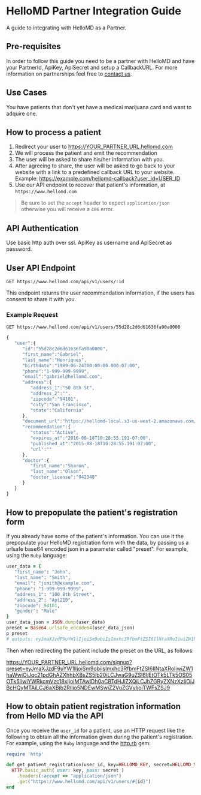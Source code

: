 # HelloMD Partner Integration Guide
A guide to integrating with HelloMD as a Partner.

## Pre-requisites
In order to follow this guide you need to be a partner with HelloMD and have your PartnerId, ApiKey, ApiSecret and setup a CallbackURL.
For more information on partnerships feel free to [contact us](mailto:api@hellomd.com).

## Use Cases
You have patients that don't yet have a medical marijuana card and want to adquire one.

## How to process a patient
1. Redirect your user to https://YOUR_PARTNER_URL.hellomd.com
2. We will process the patient and emit the recommendation
3. The user will be asked to share his/her information with you.
4. After agreeing to share, the user will be asked to go back to your website with a link to a predefined callback URL to your website. Example: https://example.com/hellomd-callback?user_id=USER_ID
5. Use our API endpoint to recover that patient's information, at `https://www.hellomd.com`

> Be sure to set the `accept` header to expect `application/json` otherwise you will receive a `406` error.

## API Authentication
Use basic http auth over ssl. ApiKey as username and ApiSecret as password.

## User API Endpoint
```
GET https://www.hellomd.com/api/v1/users/:id
```
This endpoint returns the user recommendation information, if the users has consent to share it with you.

### Example Request
```
GET https://www.hellomd.com/api/v1/users/55d28c2d6d61636fa90a0000
```
```javascript
{  
   "user":{  
      "id":"55d28c2d6d61636fa90a0000",
      "first_name":"Gabriel",
      "last_name":"Henriques",
      "birthdate":"1989-06-24T00:00:00.000-07:00",
      "phone":"1-999-999-9999",
      "email":"gabriel@hellomd.com",
      "address":{  
         "address_1":"50 8th St",
         "address_2":"",
         "zipcode":"94101",
         "city":"San Francisco",
         "state":"California"
      },
      "document_url":"https://hellomd-local.s3-us-west-2.amazonaws.com/drivers_license/55d28c2d6d61636fa90a0000/drivers_license.jpg?X-Amz-Expires=600\\u0026X-Amz-Date=20150818T181012Z\\u0026X-Amz-Algorithm=AWS4-HMAC-SHA256\\u0026X-Amz-Credential=AKIAJ2ZQND3P2XLATVTQ/20150818/us-west-2/s3/aws4_request\\u0026X-Amz-SignedHeaders=host\\u0026X-Amz-Signature=b6686ccbfd7186aefea598d740fd64e9bfa87e72561655cbff2f9cc8be5b7835",
      "recommendation":{  
         "status":"Active",
         "expires_at":"2016-08-18T10:28:55.191-07:00",
         "published_at":"2015-08-18T10:28:55.191-07:00",
         "url":""
      },
      "doctor":{  
         "first_name":"Sharon",
         "last_name":"Olson",
         "doctor_license":"942348"
      }
   }
}
```

## How to prepopulate the patient's registration form
If you already have some of the patient's information. You can use it the prepopulate your HelloMD registration form with the data, by passing us a urlsafe base64 encoded  json in a parameter called "preset". For example, using the `Ruby` language:

``` ruby
user_data = {
   "first_name": "John",
   "last_name": "Smith",
   "email": "jsmith@example.com",
   "phone": "1-999-999-9999",
   "address_1": "100 8th Street",
   "address_2": "Apt210",
   "zipcode": 94101,
   "gender": "Male"
}
user_data_json = JSON.dump(user_data)
preset = Base64.urlsafe_encode64(user_data_json)
p preset
# outputs: eyJmaXJzdF9uYW1lIjoiSm9obiIsImxhc3RfbmFtZSI6IlNtaXRoIiwiZW1haWwiOiJqc21pdGhAZXhhbXBsZS5jb20iLCJwaG9uZSI6IjEtOTk5LTk5OS05OTk5IiwiYWRkcmVzc18xIjoiMTAwIDh0aCBTdHJlZXQiLCJhZGRyZXNzXzIiOiJBcHQyMTAiLCJ6aXBjb2RlIjo5NDEwMSwiZ2VuZGVyIjoiTWFsZSJ9
```

Then when redirecting the patient include the preset on the URL, as follows:

https://YOUR_PARTNER_URL.hellomd.com/signup?preset=eyJmaXJzdF9uYW1lIjoiSm9obiIsImxhc3RfbmFtZSI6IlNtaXRoIiwiZW1haWwiOiJqc21pdGhAZXhhbXBsZS5jb20iLCJwaG9uZSI6IjEtOTk5LTk5OS05OTk5IiwiYWRkcmVzc18xIjoiMTAwIDh0aCBTdHJlZXQiLCJhZGRyZXNzXzIiOiJBcHQyMTAiLCJ6aXBjb2RlIjo5NDEwMSwiZ2VuZGVyIjoiTWFsZSJ9

## How to obtain patient registration information from Hello MD via the API
Once you receive the `user_id` for a patient, use an HTTP request like the following to obtain all the information given during the patient's registration. For example, using the `Ruby` language and the [http.rb](https://github.com/httprb/http) gem:

```ruby
require 'http'

def get_patient_registration(user_id, key=HELLOMD_KEY, secret=HELLOMD_SECRET)
  HTTP.basic_auth( user: key, pass: secret )
    .headers(:accept => "application/json")
    .get("https://www.hellomd.com/api/v1/users/#{id}")
end
```
